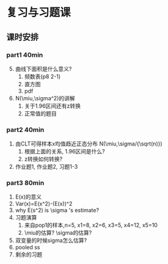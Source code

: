 # 复习与习题课

## 课时安排

### part1 40min

5. 曲线下面积是什么意义?
   1. 频数表(p8 2-1)
   2. 直方图
   3. pdf
6. N(\miu,\sigma^2)的讲解
   1. 关于1.96区间还有z转换
   2. 正常值的题目

### part2 40min

1. 由CLT可得样本x均值趋近正态分布 N(\miu,\sigma/{\sqrt(n)})
   1. 根据上面的关系, 1.96区间是什么?
   2. z转换如何转换?
2. 作业题1, 作业题2, 习题1-3

### part3 80min
1. E(x)的意义
2. Var(x)=E(x^2)-(E(x))^2
3. why E(s^2) is \sigma 's estimate?
4. 习题演算
   1. 来自pop1的样本,n=5, x1=8, x2=6, x3=5, x4=12, x5=10
   2. \miu的估算? \sigma的估算?
5. 双变量的时候sigma怎么估算?
6. pooled ss
7. 剩余的习题